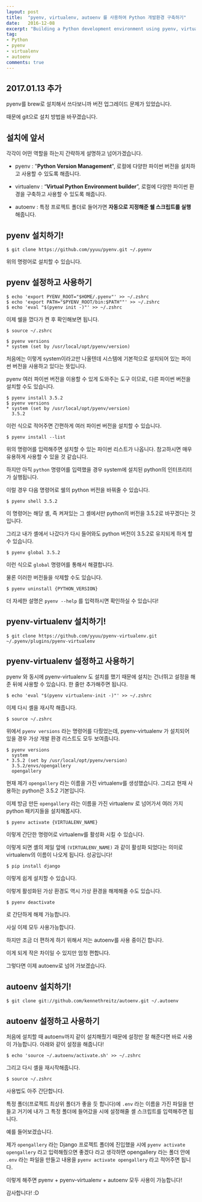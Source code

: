 ```yaml
---
layout: post
title:  "pyenv, virtualenv, autoenv 를 사용하여 Python 개발환경 구축하기"
date:   2016-12-08
excerpt: "Building a Python development environment using pyenv, virtualenv, and autoenv"
tag:
- Python
- pyenv
- virtualenv
- autoenv
comments: true
---
```


## 2017.01.13 추가

pyenv를 brew로 설치해서 쓰다보니까 버전 업그레이드 문제가 있었습니다.

때문에 git으로 설치 방법을 바꾸겠습니다.

## 설치에 앞서

각각이 어떤 역할을 하는지 간략하게 설명하고 넘어가겠습니다.

- pyenv : "**Python Version Management**", 로컬에 다양한 파이썬 버전을 설치하고 사용할 수 있도록 해줍니다.

- virtualenv : “**Virtual Python Environment builder**”, 로컬에 다양한 파이썬 환경을 구축하고 사용할 수 있도록 해줍니다.

- autoenv : 특정 프로젝트 폴더로 들어가면 **자동으로 지정해준 쉘 스크립트를 실행**해줍니다.

## pyenv 설치하기!

```shell
$ git clone https://github.com/yyuu/pyenv.git ~/.pyenv
```

위의 명령어로 설치할 수 있습니다.

## pyenv 설정하고 사용하기

```shell
$ echo 'export PYENV_ROOT="$HOME/.pyenv"' >> ~/.zshrc
$ echo 'export PATH="$PYENV_ROOT/bin:$PATH""' >> ~/.zshrc
$ echo 'eval "$(pyenv init -)"' >> ~/.zshrc
```

이제 쉘을 껐다가 켠 후 확인해보면 됩니다.

```shell
$ source ~/.zshrc
```

```shell
$ pyenv versions
* system (set by /usr/local/opt/pyenv/version)
```

처음에는 이렇게 system이라고만 나올텐데 시스템에 기본적으로 설치되어 있는 파이썬 버전을 사용하고 있다는 뜻입니다.

pyenv 여러 파이썬 버전을 이용할 수 있게 도와주는 도구 이므로, 다른 파이썬 버전을 설치할 수도 있습니다.

```shell
$ pyenv install 3.5.2
$ pyenv versions
* system (set by /usr/local/opt/pyenv/version)
  3.5.2
```

이런 식으로 적어주면 간편하게 여러 파이썬 버전을 설치할 수 있습니다.

```shell
$ pyenv install --list
```

위의 명령어를 입력해주면 설치할 수 있는 파이썬 리스트가 나옵니다. 참고하시면 매우 유용하게 사용할 수 있을 것 같습니다.

하지만 아직 `python` 명령어를 입력했을 경우 system에 설치된 python의 인터프리터가 실행됩니다.

이럴 경우 다음 명령어로 쉘의 python 버전을 바꿔줄 수 있습니다.

```shell
$ pyenv shell 3.5.2
```

이 명령어는 해당 셸, 즉 켜져있는 그 셸에서만 python의 버전을 3.5.2로 바꾸겠다는 것입니다.

그리고 내가 셸에서 나갔다가 다시 들어와도 python 버전이 3.5.2로 유지되게 하게 할 수 있습니다.

```shell
$ pyenv global 3.5.2
```

이런 식으로 `global` 명령어를 통해서 해결합니다.

물론 이러한 버전들을 삭제할 수도 있습니다.

```shell
$ pyenv uninstall {PYTHON_VERSION}
```

더 자세한 설명은 `pyenv --help` 를 입력하시면 확인하실 수 있습니다!

## pyenv-virtualenv 설치하기!

```shell
$ git clone https://github.com/yyuu/pyenv-virtualenv.git ~/.pyenv/plugins/pyenv-virtualenv
```

## pyenv-virtualenv 설정하고 사용하기

pyenv 와 동시에 pyenv-virtualenv 도 설치를 했기 때문에 설치는 건너뛰고 설정을 해준 뒤에 사용할 수 있습니다.
한 줄만 추가해주면 됩니다.

```shell
$ echo 'eval "$(pyenv virtualenv-init -)"' >> ~/.zshrc
```

이제 다시 셸을 재시작 해줍니다.

```shell
$ source ~/.zshrc
```

위에서 `pyenv versions` 라는 명령어를 다뤘었는데, pyenv-virtualenv 가 설치되어 있을 경우 가상 개발 환경 리스트도 모두 보여줍니다.

```shell
$ pyenv versions
  system
* 3.5.2 (set by /usr/local/opt/pyenv/version)
  3.5.2/envs/opengallery
  opengallery
```

현재 제가 `opengallery` 라는 이름을 가진 virtualenv를 생성했습니다. 그리고 현재 사용하는 python은 3.5.2 기본입니다.

이제 방금 만든 `opengallery` 라는 이름을 가진 virtualenv 로 넘어가서 여러 가지 python 패키지들을 설치해봅시다.

```shell
$ pyenv activate {VIRTUALENV_NAME}
```

이렇게 간단한 명령어로 virtualenv를 활성화 시킬 수 있습니다.

이렇게 되면 셸의 제일 앞에 `(VIRTUALENV_NAME)` 과 같이 활성화 되었다는 의미로 virtualenv의 이름이 나오게 됩니다. 성공입니다!

```shell
$ pip install django
```

이렇게 쉽게 설치할 수 있습니다.

이렇게 활성화된 가상 환경도 역시 가상 환경을 해제해줄 수도 있습니다.

```shell
$ pyenv deactivate
```

로 간단하게 해제 가능합니다.

사실 이제 모두 사용가능합니다.

하지만 조금 더 편하게 하기 위해서 저는 autoenv를 사용 중이긴 합니다.

이게 되게 작은 차이일 수 있지만 엄청 편합니다.

그렇다면 이제 autoenv로 넘어 가보겠습니다.

## autoenv 설치하기!

```shell
$ git clone git://github.com/kennethreitz/autoenv.git ~/.autoenv
```

## autoenv 설정하고 사용하기

처음에 설치할 때 autoenv까지 같이 설치해줬기 때문에 설정만 잘 해준다면 바로 사용이 가능합니다.
아래와 같이 설정을 해줍니다!

```shell
$ echo 'source ~/.autoenv/activate.sh' >> ~/.zshrc
```

그리고 다시 셸을 재시작해줍니다.

```shell
$ source ~/.zshrc
```

사용법도 아주 간단합니다.

특정 폴더(프로젝트 최상위 폴더가 좋을 듯 합니다)에 `.env` 라는 이름을 가진 파일을 만들고 거기에 내가 그 특정 폴더에 들어갔을 시에 설정해줄 셸 스크립트를 입력해주면 됩니다.

예를 들어보겠습니다.

제가 `opengallery` 라는 Django 프로젝트 폴더에 진입했을 시에 `pyenv activate opengallery` 라고 입력해줬으면 좋겠다 라고 생각하면 opengallery 라는 폴더 안에 `.env` 라는 파일을 만들고 내용을 `pyenv activate opengallery` 라고 적어주면 됩니다.

이렇게 해주면 pyenv + pyenv-virtualenv + autoenv 모두 사용이 가능합니다!

감사합니다! :D